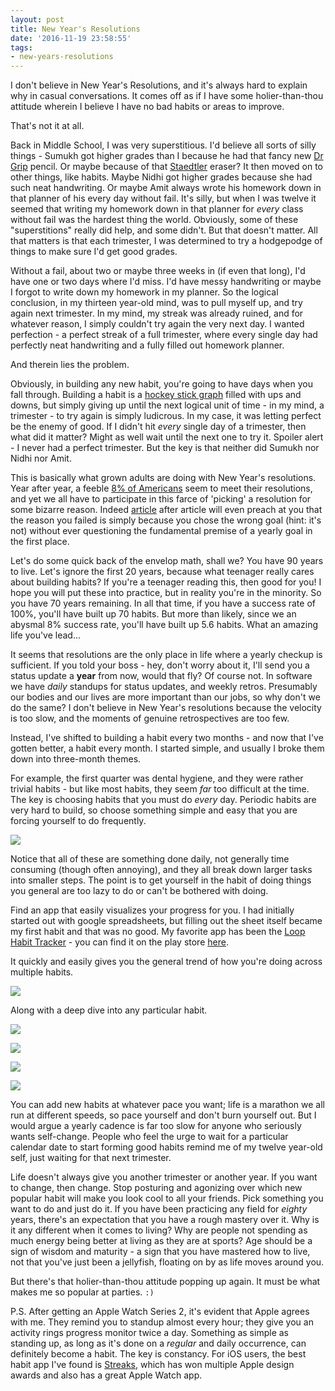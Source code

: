 ```yaml
---
layout: post
title: New Year's Resolutions
date: '2016-11-19 23:58:55'
tags:
- new-years-resolutions
---
```


I don't believe in New Year's Resolutions, and it's always hard to explain why in casual conversations. It comes off as if I have some holier-than-thou attitude wherein I believe I have no bad habits or areas to improve.

That's not it at all.

Back in Middle School, I was very superstitious. I'd believe all sorts of silly things - Sumukh got higher grades than I because he had that fancy new [Dr Grip](https://www.amazon.com/Pilot-Mechanical-Platinum-Metallic-36173/dp/B0000AQOA0/ref=sr_1_1?ie=UTF8&qid=1479595264&sr=8-1&keywords=dr+grip+shaker+pencil) pencil. Or maybe because of that [Staedtler](https://www.amazon.com/gp/product/B010GHELVA/ref=s9_topr_hd_bw_b4UIc_g229_i1?pf_rd_m=ATVPDKIKX0DER&pf_rd_s=merchandised-search-6&pf_rd_r=MSY7TRKSQVJ8VEK2ZCH0&pf_rd_r=MSY7TRKSQVJ8VEK2ZCH0&pf_rd_t=101&pf_rd_p=330411d9-b3c6-4ef1-94cd-da741b575f25&pf_rd_p=330411d9-b3c6-4ef1-94cd-da741b575f25&pf_rd_i=1069786) eraser? It then moved on to other things, like habits. Maybe Nidhi got higher grades because she had such neat handwriting. Or maybe Amit always wrote his homework down in that planner of his every day without fail. It's silly, but when I was twelve it seemed that writing my homework down in that planner for *every* class without fail was the hardest thing the world. Obviously, some of these "superstitions" really did help, and some didn't. But that doesn't matter. All that matters is that each trimester, I was determined to try a hodgepodge of things to make sure I'd get good grades.

Without a fail, about two or maybe three weeks in (if even that long), I'd have one or two days where I'd miss. I'd have messy handwriting or maybe I forgot to write down my homework in my planner. So the logical conclusion, in my thirteen year-old mind, was to pull myself up, and try again next trimester. In my mind, my streak was already ruined, and for whatever reason, I simply couldn't try again the very next day. I wanted perfection - a perfect streak of a full trimester, where every single day had perfectly neat handwriting and a fully filled out homework planner.

And therein lies the problem.

Obviously, in building any new habit, you're going to have days when you fall through. Building a habit is a [hockey stick graph](https://en.wikipedia.org/wiki/Hockey_stick_graph) filled with ups and downs, but simply giving up until the next logical unit of time - in my mind, a trimester - to try again is simply ludicrous. In my case, it was letting perfect be the enemy of good. If I didn't hit *every* single day of a trimester, then what did it matter? Might as well wait until the next one to try it. Spoiler alert - I never had a perfect trimester. But the key is that neither did Sumukh nor Nidhi nor Amit.

This is basically what grown adults are doing with New Year's resolutions. Year after year, a feeble [8% of Americans](http://www.statisticbrain.com/new-years-resolution-statistics/) seem to meet their resolutions, and yet we all have to participate in this farce of 'picking' a resolution for some bizarre reason. Indeed [article](http://nymag.com/scienceofus/2016/01/new-years-resolution-you-should-have-picked.html) after article will even preach at you that the reason you failed is simply because you chose the wrong goal (hint: it's not) without ever questioning the fundamental premise of a yearly goal in the first place.

Let's do some quick back of the envelop math, shall we? You have 90 years to live. Let's ignore the first 20 years, because what teenager really cares about building habits? If you're a teenager reading this, then good for you! I hope you will put these into practice, but in reality you're in the minority. So you have 70 years remaining. In all that time, if you have a success rate of 100%, you'll have built up 70 habits. But more than likely, since we an abysmal 8% success rate, you'll have built up 5.6 habits. What an amazing life you've lead...

It seems that resolutions are the only place in life where a yearly checkup is sufficient. If you told your boss - hey, don't worry about it, I'll send you a status update a **year** from now, would that fly? Of course not. In software we have *daily* standups for status updates, and weekly retros. Presumably our bodies and our lives are more important than our jobs, so why don't we do the same? I don't believe in New Year's resolutions because the velocity is too slow, and the moments of genuine retrospectives are too few.

Instead, I've shifted to building a habit every two months - and now that I've gotten better, a habit every month. I started simple, and usually I broke them down into three-month themes.

For example, the first quarter was dental hygiene, and they were rather trivial habits - but like most habits, they seem *far* too difficult at the time. The key is choosing habits that you must do *every* day. Periodic habits are very hard to build, so choose something simple and easy that you are forcing yourself to do frequently.

![](/images/2016/11/Screen-Shot-2016-11-19-at-3-23-18-PM.png)

Notice that all of these are something done daily, not generally time consuming (though often annoying), and they all break down larger tasks into smaller steps. The point is to get yourself in the habit of doing things you general are too lazy to do or can't be bothered with doing.

Find an app that easily visualizes your progress for you. I had initially started out with google spreadsheets, but filling out the sheet itself became my first habit and that was no good. My favorite app has been the [Loop Habit Tracker](http://loophabits.org/faq.html#q2) - you can find it on the play store [here](https://play.google.com/store/apps/details?id=org.isoron.uhabits&hl=en).

It quickly and easily gives you the general trend of how you're doing across multiple habits.

![](/images/2016/11/7.png)

Along with a deep dive into any particular habit.

![](/images/2016/11/3.png)

![](/images/2016/11/1.png)

![](/images/2016/11/2.png)

![](/images/2016/11/5.png)

You can add new habits at whatever pace you want; life is a marathon we all run at different speeds, so pace yourself and don't burn yourself out. But I would argue a yearly cadence is far too slow for anyone who seriously wants self-change. People who feel the urge to wait for a particular calendar date to start forming good habits remind me of my twelve year-old self, just waiting for that next trimester.

Life doesn't always give you another trimester or another year. If you want to change, then change. Stop posturing and agonizing over which new popular habit will make you look cool to all your friends. Pick something you want to do and just do it. If you have been practicing any field for *eighty* years, there's an expectation that you have a rough mastery over it. Why is it any different when it comes to living? Why are people not spending as much energy being better at living as they are at sports? Age should be a sign of wisdom and maturity - a sign that you have mastered how to live, not that you've just been a jellyfish, floating on by as life moves around you.

But there's that holier-than-thou attitude popping up again. It must be what makes me so popular at parties. ```:)```

P.S. After getting an Apple Watch Series 2, it's evident that Apple agrees with me. They remind you to standup almost every hour; they give you an activity rings progress monitor twice a day. Something as simple as standing up, as long as it's done on a *regular* and daily occurrence, can definitely become a habit. The key is constancy. For iOS users, the best habit app I've found is [Streaks](https://itunes.apple.com/us/app/streaks/id963034692?mt=8), which has won multiple Apple design awards and also has a great Apple Watch app.

